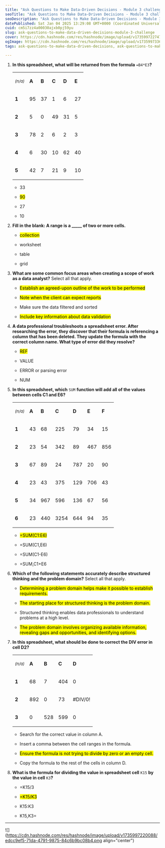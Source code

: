 ```yaml
---
title: "Ask Questions to Make Data-Driven Decisions - Module 3 challenge"
seoTitle: "Ask Questions to Make Data-Driven Decisions - Module 3 challenge"
seoDescription: "Ask Questions to Make Data-Driven Decisions - Module 3 challenge"
datePublished: Sat Jan 04 2025 13:29:08 GMT+0000 (Coordinated Universal Time)
cuid: cm5i7zz4a00030ajxb0pj59yu
slug: ask-questions-to-make-data-driven-decisions-module-3-challenge
cover: https://cdn.hashnode.com/res/hashnode/image/upload/v1735997227472/143473f0-529c-4055-8114-810365a60920.png
ogImage: https://cdn.hashnode.com/res/hashnode/image/upload/v1735997336700/b89cf11a-4b8b-4983-8999-670aea6b6a15.png
tags: ask-questions-to-make-data-driven-decisions, ask-questions-to-make-data-driven-decisions-module-3-challenge

---
```


1. **In this spreadsheet, what will be returned from the formula** `=B4*E3`**?**
    
    <table><tbody><tr><td colspan="1" rowspan="1"><p><em><sup>(n/a)</sup></em></p></td><td colspan="1" rowspan="1"><p><strong>A</strong></p></td><td colspan="1" rowspan="1"><p><strong>B</strong></p></td><td colspan="1" rowspan="1"><p><strong>C</strong></p></td><td colspan="1" rowspan="1"><p><strong>D</strong></p></td><td colspan="1" rowspan="1"><p><strong>E</strong></p></td></tr><tr><td colspan="1" rowspan="1"><p><strong>1</strong></p></td><td colspan="1" rowspan="1"><p>95</p></td><td colspan="1" rowspan="1"><p>37</p></td><td colspan="1" rowspan="1"><p>1</p></td><td colspan="1" rowspan="1"><p>6</p></td><td colspan="1" rowspan="1"><p>27</p></td></tr><tr><td colspan="1" rowspan="1"><p><strong>2</strong></p></td><td colspan="1" rowspan="1"><p>5</p></td><td colspan="1" rowspan="1"><p>0</p></td><td colspan="1" rowspan="1"><p>49</p></td><td colspan="1" rowspan="1"><p>31</p></td><td colspan="1" rowspan="1"><p>5</p></td></tr><tr><td colspan="1" rowspan="1"><p><strong>3</strong></p></td><td colspan="1" rowspan="1"><p>78</p></td><td colspan="1" rowspan="1"><p>2</p></td><td colspan="1" rowspan="1"><p>6</p></td><td colspan="1" rowspan="1"><p>2</p></td><td colspan="1" rowspan="1"><p>3</p></td></tr><tr><td colspan="1" rowspan="1"><p><strong>4</strong></p></td><td colspan="1" rowspan="1"><p>6</p></td><td colspan="1" rowspan="1"><p>30</p></td><td colspan="1" rowspan="1"><p>10</p></td><td colspan="1" rowspan="1"><p>62</p></td><td colspan="1" rowspan="1"><p>40</p></td></tr><tr><td colspan="1" rowspan="1"><p><strong>5</strong></p></td><td colspan="1" rowspan="1"><p>42</p></td><td colspan="1" rowspan="1"><p>7</p></td><td colspan="1" rowspan="1"><p>21</p></td><td colspan="1" rowspan="1"><p>9</p></td><td colspan="1" rowspan="1"><p>10</p></td></tr></tbody></table>
    
    * 33
        
    * <mark>90</mark>
        
    * 27
        
    * 10
        
2. **Fill in the blank: A range is a \_\_\_\_\_ of two or more cells.**
    
    * <mark>collection</mark>
        
    * worksheet
        
    * table
        
    * grid
        
3. **What are some common focus areas when creating a scope of work as a data analyst?** Select all that apply.
    
    * <mark>Establish an agreed-upon outline of the work to be performed</mark>
        
    * <mark>Note when the client can expect reports</mark>
        
    * Make sure the data filtered and sorted
        
    * <mark>Include key information about data validation</mark>
        
4. **A data professional troubleshoots a spreadsheet error. After researching the error, they discover that their formula is referencing a column that has been deleted. They update the formula with the correct column name. What type of error did they resolve?**
    
    * <mark>REF</mark>
        
    * VALUE
        
    * ERROR or parsing error
        
    * NUM
        
5. **In this spreadsheet, which** `SUM` **function will add all of the values between cells C1 and E6?**
    
    <table><tbody><tr><td colspan="1" rowspan="1"><p><em><sup>(n/a)</sup></em></p></td><td colspan="1" rowspan="1"><p><strong>A</strong></p></td><td colspan="1" rowspan="1"><p><strong>B</strong></p></td><td colspan="1" rowspan="1"><p><strong>C</strong></p></td><td colspan="1" rowspan="1"><p><strong>D</strong></p></td><td colspan="1" rowspan="1"><p><strong>E</strong></p></td><td colspan="1" rowspan="1"><p><strong>F</strong></p></td></tr><tr><td colspan="1" rowspan="1"><p><strong>1</strong></p></td><td colspan="1" rowspan="1"><p>43</p></td><td colspan="1" rowspan="1"><p>68</p></td><td colspan="1" rowspan="1"><p>225</p></td><td colspan="1" rowspan="1"><p>79</p></td><td colspan="1" rowspan="1"><p>34</p></td><td colspan="1" rowspan="1"><p>15</p></td></tr><tr><td colspan="1" rowspan="1"><p><strong>2</strong></p></td><td colspan="1" rowspan="1"><p>23</p></td><td colspan="1" rowspan="1"><p>54</p></td><td colspan="1" rowspan="1"><p>342</p></td><td colspan="1" rowspan="1"><p>89</p></td><td colspan="1" rowspan="1"><p>467</p></td><td colspan="1" rowspan="1"><p>856</p></td></tr><tr><td colspan="1" rowspan="1"><p><strong>3</strong></p></td><td colspan="1" rowspan="1"><p>67</p></td><td colspan="1" rowspan="1"><p>89</p></td><td colspan="1" rowspan="1"><p>24</p></td><td colspan="1" rowspan="1"><p>787</p></td><td colspan="1" rowspan="1"><p>20</p></td><td colspan="1" rowspan="1"><p>90</p></td></tr><tr><td colspan="1" rowspan="1"><p><strong>4</strong></p></td><td colspan="1" rowspan="1"><p>23</p></td><td colspan="1" rowspan="1"><p>43</p></td><td colspan="1" rowspan="1"><p>375</p></td><td colspan="1" rowspan="1"><p>129</p></td><td colspan="1" rowspan="1"><p>706</p></td><td colspan="1" rowspan="1"><p>43</p></td></tr><tr><td colspan="1" rowspan="1"><p><strong>5</strong></p></td><td colspan="1" rowspan="1"><p>34</p></td><td colspan="1" rowspan="1"><p>967</p></td><td colspan="1" rowspan="1"><p>596</p></td><td colspan="1" rowspan="1"><p>136</p></td><td colspan="1" rowspan="1"><p>67</p></td><td colspan="1" rowspan="1"><p>56</p></td></tr><tr><td colspan="1" rowspan="1"><p><strong>6</strong></p></td><td colspan="1" rowspan="1"><p>23</p></td><td colspan="1" rowspan="1"><p>440</p></td><td colspan="1" rowspan="1"><p>3254</p></td><td colspan="1" rowspan="1"><p>644</p></td><td colspan="1" rowspan="1"><p>94</p></td><td colspan="1" rowspan="1"><p>35</p></td></tr></tbody></table>
    
    * <mark>=SUM(C1:E6)</mark>
        
    * \=SUM(C1,E6)
        
    * \=SUM(C1-E6)
        
    * \=SUM,C1+E6
        
6. **Which of the following statements accurately describe structured thinking and the problem domain?** Select all that apply.
    
    * <mark>Determining a problem domain helps make it possible to establish requirements.</mark>
        
    * <mark>The starting place for structured thinking is the problem domain.</mark>
        
    * Structured thinking enables data professionals to understand problems at a high level.
        
    * <mark>The problem domain involves organizing available information, revealing gaps and opportunities, and identifying options.</mark>
        
7. **In this spreadsheet, what should be done to correct the DIV error in cell D2?**
    
    <table><tbody><tr><td colspan="1" rowspan="1"><p><em><sup>(n/a)</sup></em></p></td><td colspan="1" rowspan="1"><p><strong>A</strong></p></td><td colspan="1" rowspan="1"><p><strong>B</strong></p></td><td colspan="1" rowspan="1"><p><strong>C</strong></p></td><td colspan="1" rowspan="1"><p><strong>D</strong></p></td></tr><tr><td colspan="1" rowspan="1"><p><strong>1</strong></p></td><td colspan="1" rowspan="1"><p>68</p></td><td colspan="1" rowspan="1"><p>7</p></td><td colspan="1" rowspan="1"><p>404</p></td><td colspan="1" rowspan="1"><p>0</p></td></tr><tr><td colspan="1" rowspan="1"><p><strong>2</strong></p></td><td colspan="1" rowspan="1"><p>892</p></td><td colspan="1" rowspan="1"><p>0</p></td><td colspan="1" rowspan="1"><p>73</p></td><td colspan="1" rowspan="1"><p>#DIV/0!</p></td></tr><tr><td colspan="1" rowspan="1"><p><strong>3</strong></p></td><td colspan="1" rowspan="1"><p>0</p></td><td colspan="1" rowspan="1"><p>528</p></td><td colspan="1" rowspan="1"><p>599</p></td><td colspan="1" rowspan="1"><p>0</p></td></tr></tbody></table>
    
    * Search for the correct value in column A.
        
    * Insert a comma between the cell ranges in the formula.
        
    * <mark>Ensure the formula is not trying to divide by zero or an empty cell.</mark>
        
    * Copy the formula to the rest of the cells in column D.
        
8. **What is the formula for dividing the value in spreadsheet cell** `K15` **by the value in cell** `K3`**?**
    
    * \=K15/3
        
    * <mark>=K15/K3</mark>
        
    * K15:K3
        
    * K15,K3=
        

---

![](https://cdn.hashnode.com/res/hashnode/image/upload/v1735997220088/edcc9ef5-71da-4791-9875-84c6b9bc08b4.png align="center")